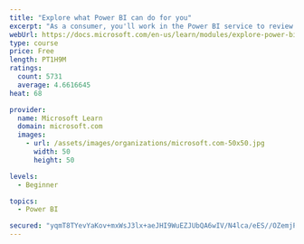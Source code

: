 ```yaml
---
title: "Explore what Power BI can do for you"
excerpt: "As a consumer, you'll work in the Power BI service to review and interact with content that has been shared with you. This module provides the foundational information that you need to work effectively in the Power BI service."
webUrl: https://docs.microsoft.com/en-us/learn/modules/explore-power-bi-service/
type: course
price: Free
length: PT1H9M
ratings:
  count: 5731
  average: 4.6616645
heat: 68

provider:
  name: Microsoft Learn
  domain: microsoft.com
  images:
    - url: /assets/images/organizations/microsoft.com-50x50.jpg
      width: 50
      height: 50

levels:
  - Beginner

topics:
  - Power BI

secured: "yqmT8TYevYaKov+mxWsJ3lx+aeJHI9WuEZJUbQA6wIV/N4lca/eES//OZemjPVYmhHGkP6nSMr2mwK0T6Fiji/uPAVkrGJHDJJ4aCHP6Ws9BN25uH5ftzVN5DBDqMWOUhIpoJMC1elbQkheMXCzjrLnLtjG1qmi021wb/1ms7/c33uDCGDqIng/dppRAczgVZ+Krr7OY8/DJTF7LttbRBr9pcoGZFfUPnaEzuMMdBTLNxIcWk3V1jzpsTzP2VdDconswwdpG674/FZsvl+asgvW6mg7wQpStCLLECFM9E4vtbcf+GjNVmCvDy2eFlcVrrhDZbymS0tvNmEOP+Tm+YaJphYDidJ7GjSz178Mr6Yo+gK702bHnEEWhcChuIqg2gFsA+OQwt7MTT9BDyigdTw==;kFo7hMgEYaZfCkcL2e3/rg=="
---
```


